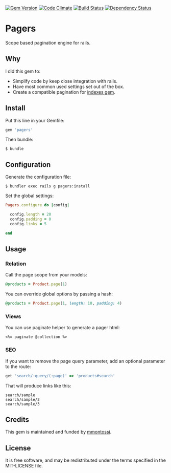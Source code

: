 [![Gem Version](https://badge.fury.io/rb/pagers.svg)](http://badge.fury.io/rb/pagers)
[![Code Climate](https://codeclimate.com/github/mmontossi/pagers/badges/gpa.svg)](https://codeclimate.com/github/mmontossi/pagers)
[![Build Status](https://travis-ci.org/mmontossi/pagers.svg)](https://travis-ci.org/mmontossi/pagers)
[![Dependency Status](https://gemnasium.com/mmontossi/pagers.svg)](https://gemnasium.com/mmontossi/pagers)

# Pagers

Scope based pagination engine for rails.

## Why

I did this gem to:

- Simplify code by keep close integration with rails.
- Have most common used settings set out of the box.
- Create a compatible pagination for [indexes gem](https://github.com/mmontossi/indexes).

## Install

Put this line in your Gemfile:
```ruby
gem 'pagers'
```

Then bundle:
```
$ bundle
```

## Configuration

Generate the configuration file:
```
$ bundler exec rails g pagers:install
```

Set the global settings:
```ruby
Pagers.configure do |config|

  config.length = 20
  config.padding = 0
  config.links = 5

end
```

## Usage

### Relation

Call the page scope from your models:
```ruby
@products = Product.page(1)
```

You can override global options by passing a hash:
```ruby
@products = Product.page(1, length: 10, padding: 4)
```

### Views

You can use paginate helper to generate a pager html:
```erb
<%= paginate @collection %>
```

### SEO

If you want to remove the page query parameter, add an optional parameter to the route:
```ruby
get 'search/:query/(:page)' => 'products#search'
```

That will produce links like this:
```
search/sample
search/sample/2
search/sample/3
```

## Credits

This gem is maintained and funded by [mmontossi](https://github.com/mmontossi).

## License

It is free software, and may be redistributed under the terms specified in the MIT-LICENSE file.
